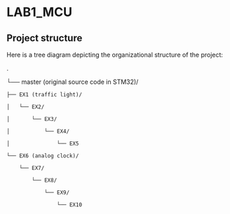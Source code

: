 # LAB1_MCU
## Project structure
Here is a tree diagram depicting the organizational structure of the project:

.

└── master (original source code in STM32)/

    ├── EX1 (traffic light)/

    │   └── EX2/

    │       └── EX3/

    │           └── EX4/

    │               └── EX5

    └── EX6 (analog clock)/

        └── EX7/

            └── EX8/

                └── EX9/

                    └── EX10

